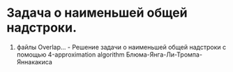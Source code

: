 # Задача о наименьшей общей надстроки.
1. файлы Overlap... - Решение задачи о наименьшей общей надстроки с помощью 4-approximation algorithm Блюма-Янга-Ли-Тромпа-Яннакакиса
